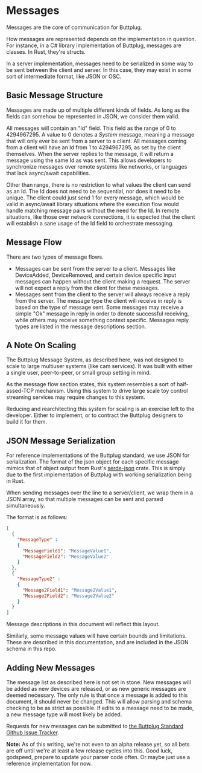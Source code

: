 # Messages

Messages are the core of communication for Buttplug.

How messages are represented depends on the implementation in
question. For instance, in a C# library implementation of Buttplug,
messages are classes. In Rust, they're structs.

In a server implementation, messages need to be serialized in some way
to be sent between the client and server. In this case, they may exist
in some sort of intermediate format, like JSON or OSC.


## Basic Message Structure

Messages are made up of multiple different kinds of fields. As long as
the fields can somehow be represented in JSON, we consider them valid.

All messages will contain an "Id" field. This field as the range of 0
to 4294967295. A value to 0 denotes a *System* message, meaning a
message that will only ever be sent from a server to a client. All
messages coming from a client will have an Id from 1 to 4294967295, as
set by the client themselves. When the server replies to the message,
it will return a message using the same Id as was sent. This allows
developers to synchronize messages over remote systems like networks,
or languages that lack async/await capabilities.

Other than range, there is no restriction to what values the client
can send as an Id. The Id does not need to be sequential, nor does it
need to be unique. The client could just send 1 for every message,
which would be valid in async/await library situations where the
execution flow would handle matching message pairs without the need
for the Id. In remote situations, like those over network connections,
it is expected that the client will establish a sane usage of the Id
field to orchestrate messaging.


## Message Flow

There are two types of message flows.

- Messages can be sent from the server to a client. Messages like
  DeviceAdded, DeviceRemoved, and certain device specific input
  messages can happen without the client making a request. The server
  will not expect a reply from the client for these messages.
- Messages sent from the client to the server will always receive a
  reply from the server. The message type the client will receive in
  reply is based on the type of message sent. Some messages may
  receive a simple "Ok" message in reply in order to denote successful
  receiving, while others may receive something context specific.
  Messages reply types are listed in the message descriptions section.


## A Note On Scaling

The Buttplug Message System, as described here, was not designed to
scale to large multiuser systems (like cam services). It was built
with either a single user, peer-to-peer, or small group setting in
mind.

As the message flow section states, this system resembles a sort of
half-assed-TCP mechanism. Using this system to drive large scale toy
control streaming services may require changes to this system.

Reducing and rearchitecting this system for scaling is an exercise
left to the developer. Either to implement, or to contract the
Buttplug designers to build it for them.


## JSON Message Serialization

For reference implementations of the Buttplug standard, we use JSON
for serialization. The format of the json object for each specific
message mimics that of object output from Rust's
[serde-json](https://github.com/serde-rs/json) crate. This is simply
due to the first implementation of Buttplug with working serialization
being in Rust.

When sending messages over the line to a server/client, we wrap them
in a JSON array, so that multiple messages can be sent and parsed
simultaneously.

The format is as follows:

```json
[
  {
    "MessageType" :
    {
      "MessageField1": "MessageValue1",
      "MessageField2": "MessageValue2"
    }
  },
  {
    "MessageType2" :
    {
      "Message2Field1": "Message2Value1",
      "Message2Field2": "Message2Value2"
    }
  }
]
```

Message descriptions in this document will reflect this layout.

Similarly, some message values will have certain bounds and
limitations. These are described in this documentation, and are
included in the JSON schema in this repo.


## Adding New Messages

The message list as described here is not set in stone. New messages
will be added as new devices are released, or as new generic messages
are deemed necessary. The only rule is that once a message is added to
this document, it should never be changed. This will allow parsing and
schema checking to be as strict as possible. If edits to a message
need to be made, a new message type will most likely be added.

Requests for new messages can be submitted to [the Buttplug Standard
Github Issue Tracker](https://github.com/metafetish/buttplug/issues).

**Note:** As of this writing, we're not even to an alpha release yet,
so all bets are off until we're at least a few release cycles into
this. Good luck, godspeed, prepare to update your parser code often.
Or maybe just use a reference implementation for now.
